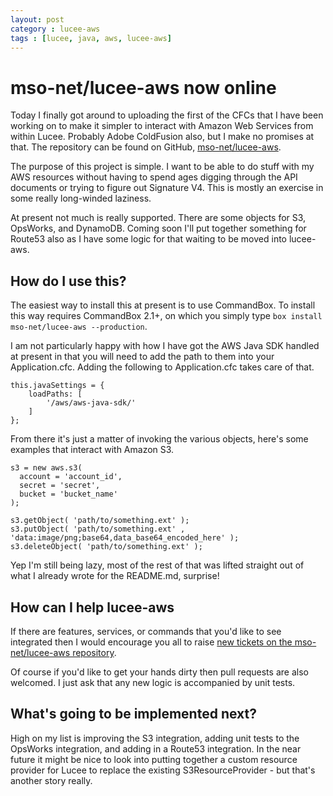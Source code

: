 ```yaml
---
layout: post
category : lucee-aws
tags : [lucee, java, aws, lucee-aws]
---
```


# mso-net/lucee-aws now online

Today I finally got around to uploading the first of the CFCs that I have been working on to make it simpler to interact with Amazon Web Services from within Lucee.  Probably Adobe ColdFusion also, but I make no promises at that.  The repository can be found on GitHub, [mso-net/lucee-aws](https://github.com/mso-net/lucee-aws).

The purpose of this project is simple.  I want to be able to do stuff with my AWS resources without having to spend ages digging through the API documents or trying to figure out Signature V4.  This is mostly an exercise in some really long-winded laziness.

At present not much is really supported.  There are some objects for S3, OpsWorks, and DynamoDB.  Coming soon I'll put together something for Route53 also as I have some logic for that waiting to be moved into lucee-aws.

## How do I use this?

The easiest way to install this at present is to use CommandBox.  To install this way requires CommandBox 2.1+, on which you simply type `box install mso-net/lucee-aws --production`.

I am not particularly happy with how I have got the AWS Java SDK handled at present in that you will need to add the path to them into your Application.cfc.  Adding the following to Application.cfc takes care of that.

```
this.javaSettings = {
    loadPaths: [
        '/aws/aws-java-sdk/'
    ]
};
```

From there it's just a matter of invoking the various objects, here's some examples that interact with Amazon S3.

```
s3 = new aws.s3( 
  account = 'account_id',
  secret = 'secret',
  bucket = 'bucket_name'
);

s3.getObject( 'path/to/something.ext' );
s3.putObject( 'path/to/something.ext' , 'data:image/png;base64,data_base64_encoded_here' );
s3.deleteObject( 'path/to/something.ext' );
```

Yep I'm still being lazy, most of the rest of that was lifted straight out of what I already wrote for the README.md, surprise!

## How can I help lucee-aws

If there are features, services, or commands that you'd like to see integrated then I would encourage you all to raise [new tickets on the mso-net/lucee-aws repository](https://github.com/mso-net/lucee-aws/issues/new).

Of course if you'd like to get your hands dirty then pull requests are also welcomed.  I just ask that any new logic is accompanied by unit tests.

## What's going to be implemented next?

High on my list is improving the S3 integration, adding unit tests to the OpsWorks integration, and adding in a Route53 integration.  In the near future it might be nice to look into putting together a custom resource provider for Lucee to replace the existing S3ResourceProvider - but that's another story really.